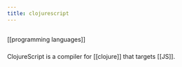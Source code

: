 ```yaml
---
title: clojurescript
---
```


##
[[programming languages]]
###
ClojureScript is a compiler for [[clojure]] that targets [[JS]].

